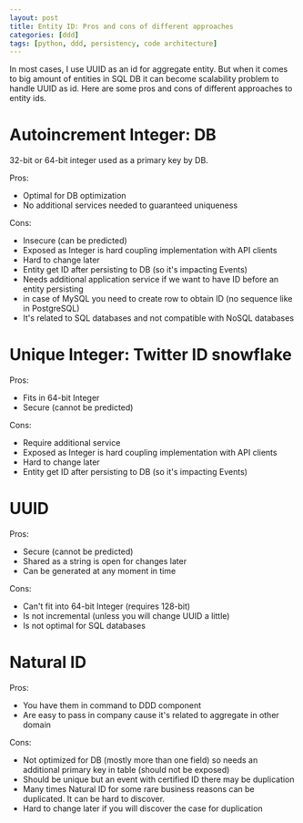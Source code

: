 ```yaml
---
layout: post
title: Entity ID: Pros and cons of different approaches 
categories: [ddd]
tags: [python, ddd, persistency, code architecture]
---
```


In most cases, I use UUID as an id for aggregate entity. But when it comes to big amount of entities in SQL DB it can become scalability problem to handle UUID as id. Here are some pros and cons of different approaches to entity ids.

# Autoincrement Integer: DB
32-bit or 64-bit integer used as a primary key by DB.

Pros:
 * Optimal for DB optimization
 * No additional services needed to guaranteed uniqueness

Cons:
 * Insecure (can be predicted)
 * Exposed as Integer is hard coupling implementation with API clients
 * Hard to change later
 * Entity get ID after persisting to DB (so it's impacting Events)
 * Needs additional application service if we want to have ID before an entity persisting
 * in case of MySQL you need to create row to obtain ID (no sequence like in
   PostgreSQL)
 * It's related to SQL databases and not compatible with NoSQL databases

# Unique Integer: Twitter ID snowflake
Pros:
 * Fits in 64-bit Integer
 * Secure (cannot be predicted)

Cons:
 * Require additional service
 * Exposed as Integer is hard coupling implementation with API clients
 * Hard to change later
 * Entity get ID after persisting to DB (so it's impacting Events)

# UUID
Pros:
 * Secure (cannot be predicted)
 * Shared as a string is open for changes later
 * Can be generated at any moment in time

Cons:
 * Can't fit into 64-bit Integer (requires 128-bit)
 * Is not incremental (unless you will change UUID a little)
 * Is not optimal for SQL databases

# Natural ID
Pros:
 * You have them in command to DDD component
 * Are easy to pass in company cause it's related to aggregate in other domain
 
Cons:
 * Not optimized for DB (mostly more than one field) so needs an additional primary
   key in table (should not be exposed) 
 * Should be unique but an event with certified ID there may be duplication
 * Many times Natural ID for some rare business reasons can be duplicated. It can be hard to discover.
 * Hard to change later if you will discover the case for duplication
